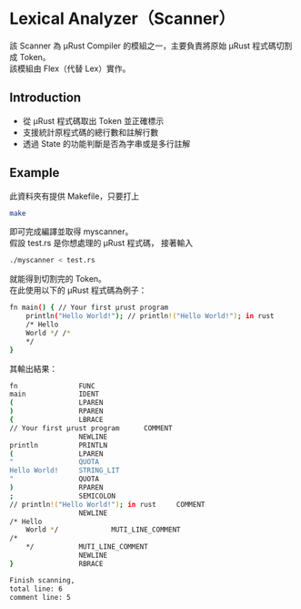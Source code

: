 # Lexical Analyzer（Scanner）
該 Scanner 為 μRust Compiler 的模組之一，主要負責將原始 μRust 程式碼切割成 Token。  
該模組由 Flex（代替 Lex）實作。
## Introduction
- 從 μRust 程式碼取出 Token 並正確標示
- 支援統計原程式碼的總行數和註解行數
- 透過 State 的功能判斷是否為字串或是多行註解
## Example
此資料夾有提供 Makefile，只要打上
```sh
make
```
即可完成編譯並取得 myscanner。  
假設 test.rs 是你想處理的 μRust 程式碼， 接著輸入
```sh
./myscanner < test.rs
```
就能得到切割完的 Token。  
在此使用以下的 μRust 程式碼為例子：
```sh
fn main() { // Your first μrust program
    println("Hello World!"); // println!("Hello World!"); in rust
    /* Hello 
    World */ /*
    */
}
```
其輸出結果：
```sh
fn               FUNC
main             IDENT
(                LPAREN
)                RPAREN
{                LBRACE
// Your first μrust program      COMMENT
                 NEWLINE
println          PRINTLN
(                LPAREN
"                QUOTA
Hello World!     STRING_LIT
"                QUOTA
)                RPAREN
;                SEMICOLON
// println!("Hello World!"); in rust     COMMENT
                 NEWLINE
/* Hello 
    World */             MUTI_LINE_COMMENT
/*
    */           MUTI_LINE_COMMENT
                 NEWLINE
}                RBRACE

Finish scanning,
total line: 6
comment line: 5
```
